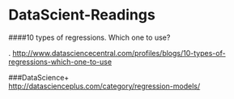 # DataScient-Readings

####10 types of regressions. Which one to use?

. http://www.datasciencecentral.com/profiles/blogs/10-types-of-regressions-which-one-to-use

###DataScience+  
http://datascienceplus.com/category/regression-models/  


